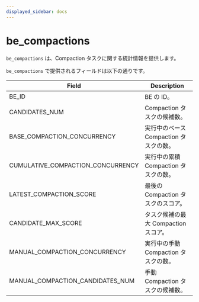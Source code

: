 ```yaml
---
displayed_sidebar: docs
---
```


# be_compactions

`be_compactions` は、Compaction タスクに関する統計情報を提供します。

`be_compactions` で提供されるフィールドは以下の通りです。

| **Field**                         | **Description**                                         |
| --------------------------------- | ------------------------------------------------------- |
| BE_ID                             | BE の ID。                                              |
| CANDIDATES_NUM                    | Compaction タスクの候補数。                             |
| BASE_COMPACTION_CONCURRENCY       | 実行中のベース Compaction タスクの数。                  |
| CUMULATIVE_COMPACTION_CONCURRENCY | 実行中の累積 Compaction タスクの数。                    |
| LATEST_COMPACTION_SCORE           | 最後の Compaction タスクのスコア。                      |
| CANDIDATE_MAX_SCORE               | タスク候補の最大 Compaction スコア。                    |
| MANUAL_COMPACTION_CONCURRENCY     | 実行中の手動 Compaction タスクの数。                    |
| MANUAL_COMPACTION_CANDIDATES_NUM  | 手動 Compaction タスクの候補数。                        |